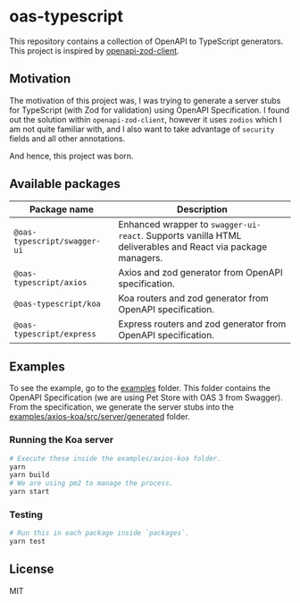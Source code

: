 # oas-typescript

This repository contains a collection of OpenAPI to TypeScript generators. This project is inspired by [openapi-zod-client](https://github.com/astahmer/openapi-zod-client).

## Motivation

The motivation of this project was, I was trying to generate a server stubs for TypeScript (with Zod for validation) using OpenAPI Specification. I found out the solution within `openapi-zod-client`, however it uses `zodios` which I am not quite familiar with, and I also want to take advantage of `security` fields and all other annotations.

And hence, this project was born.

## Available packages

| Package name                 | Description                                                                                                |
| ---------------------------- | ---------------------------------------------------------------------------------------------------------- |
| `@oas-typescript/swagger-ui` | Enhanced wrapper to `swagger-ui-react`. Supports vanilla HTML deliverables and React via package managers. |
| `@oas-typescript/axios`      | Axios and zod generator from OpenAPI specification.                                                        |
| `@oas-typescript/koa`        | Koa routers and zod generator from OpenAPI specification.                                                  |
| `@oas-typescript/express`    | Express routers and zod generator from OpenAPI specification.                                              |

## Examples

To see the example, go to the [examples](./examples) folder. This folder contains the OpenAPI Specification (we are using Pet Store with OAS 3 from Swagger). From the specification, we generate the server stubs into the [examples/axios-koa/src/server/generated](./examples/axios-koa/src/server/generated) folder.

### Running the Koa server

```bash
# Execute these inside the examples/axios-koa folder.
yarn
yarn build
# We are using pm2 to manage the process.
yarn start
```

### Testing

```bash
# Run this in each package inside `packages`.
yarn test
```

## License

MIT
